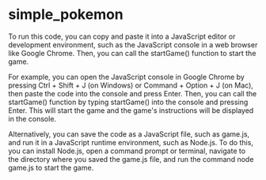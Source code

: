 # simple_pokemon

To run this code, you can copy and paste it into a JavaScript editor or development environment, such as the JavaScript console in a web browser like Google Chrome. Then, you can call the startGame() function to start the game.

For example, you can open the JavaScript console in Google Chrome by pressing Ctrl + Shift + J (on Windows) or Command + Option + J (on Mac), then paste the code into the console and press Enter. Then, you can call the startGame() function by typing startGame() into the console and pressing Enter. This will start the game and the game's instructions will be displayed in the console.

Alternatively, you can save the code as a JavaScript file, such as game.js, and run it in a JavaScript runtime environment, such as Node.js. To do this, you can install Node.js, open a command prompt or terminal, navigate to the directory where you saved the game.js file, and run the command node game.js to start the game.
